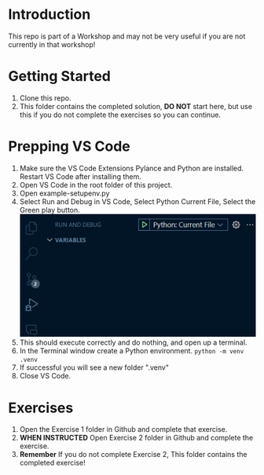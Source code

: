 # Introduction 
This repo is part of a Workshop and may not be very useful if you are not currently in that workshop!

# Getting Started
1. Clone this repo. 
2. This folder contains the completed solution, **DO NOT** start here, but use this if you do not complete the exercises so you can continue.

# Prepping VS Code
1. Make sure the VS Code Extensions Pylance and Python are installed.  Restart VS Code after installing them.
2. Open VS Code in the root folder of this project.
3. Open example-setupenv.py 
4. Select Run and Debug in VS Code, Select Python Current File, Select the Green play button.
![image](images\runcurrentfile.png)
5. This should execute correctly and do nothing, and open up a terminal.
6. In the Terminal window create a Python environment. `python -m venv .venv`
7. If successful you will see a new folder ".venv"
8. Close VS Code.
   
# Exercises
1. Open the Exercise 1 folder in Github and complete that exercise.
2. **WHEN INSTRUCTED** Open Exercise 2 folder in Github and complete the exercise.
3. **Remember** If you do not complete Exercise 2, This folder contains the completed exercise!